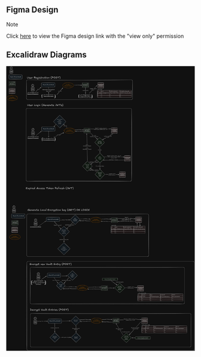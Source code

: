 ## Figma Design

>[!NOTE]
>Click [here](https://www.figma.com/design/2d9bz68vueXIf5hMlN1grS/Pass-Manager-Oasis?node-id=1-2&t=YipleYSwrQBsLulT-1) to view the Figma design link with the "view only" permission

## Excalidraw Diagrams

![image](diagrams/png/PMO_backend_logic.png)
